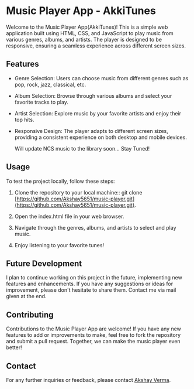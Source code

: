 # Music Player App - AkkiTunes

Welcome to the Music Player App(AkkiTunes)! This is a simple web application built using HTML, CSS, and JavaScript to play music from various genres, albums, and artists. The player is designed to be responsive, ensuring a seamless experience across different screen sizes.

## Features
- Genre Selection: Users can choose music from different genres such as pop, rock, jazz, classical, etc.
- Album Selection: Browse through various albums and select your favorite tracks to play.
- Artist Selection: Explore music by your favorite artists and enjoy their top hits.
- Responsive Design: The player adapts to different screen sizes, providing a consistent experience on both desktop and mobile devices.

  Will update NCS music to the library soon... Stay Tuned!


## Usage
To test the project locally, follow these steps:

1. Clone the repository to your local machine::
git clone [https://github.com/Akshay5651/music-player.git](https://github.com/Akshay5651/music-player.git).

2. Open the index.html file in your web browser.

3. Navigate through the genres, albums, and artists to select and play music.

4. Enjoy listening to your favorite tunes!


## Future Development
I plan to continue working on this project in the future, implementing new features and enhancements. If you have any suggestions or ideas for improvement, please don't hesitate to share them. Contact me via mail given at the end.

## Contributing
Contributions to the Music Player App are welcome! If you have any new features to add or improvements to make, feel free to fork the repository and submit a pull request. Together, we can make the music player even better!

## Contact
For any further inquiries or feedback, please contact [Akshay Verma](mailto:akki221099@gmail.com).
